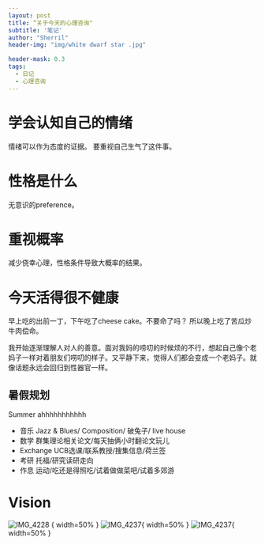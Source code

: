 ```yaml
---
layout: post
title: “关于今天的心理咨询"
subtitle: '笔记'
author: "Sherril"
header-img: "img/white dwarf star .jpg"

header-mask: 0.3
tags:
  - 日记
  - 心理咨询
---
```


# 学会认知自己的情绪
情绪可以作为态度的证据。
要重视自己生气了这件事。
    
# 性格是什么
无意识的preference。

# 重视概率
减少侥幸心理，性格条件导致大概率的结果。
    
# 今天活得很不健康
早上吃的出前一丁，下午吃了cheese cake。不要命了吗？
所以晚上吃了苦瓜炒牛肉偿命。

我开始逐渐理解人对人的善意。面对我妈的唠叨的时候烦的不行，想起自己像个老妈子一样对着朋友们唠叨的样子。又平静下来，觉得人们都会变成一个老妈子。就像话题永远会回归到性器官一样。

## 暑假规划

Summer ahhhhhhhhhhh

- 音乐 Jazz & Blues/ Composition/ 破兔子/ live house
- 数学 群集理论相关论文/每天抽俩小时翻论文玩儿
- Exchange UCB选课/联系教授/搜集信息/荷兰签
- 考研 托福/研究读研走向
- 作息 运动/吃还是得照吃/试着做做菜吧/试着多郊游

# Vision
![IMG_4228](https://i.loli.net/2019/07/04/5d1d80102a28143749.jpg) { width=50% }
![IMG_4237](https://i.loli.net/2019/07/04/5d1d80300b90428658.jpg){ width=50% }
![IMG_4237](https://i.loli.net/2019/07/04/5d1d8039cf17f70710.jpg){ width=50% }
